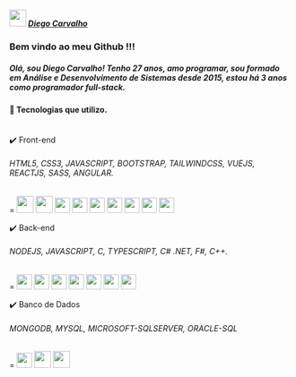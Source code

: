 <link rel="stylesheet" href="https://cdn.jsdelivr.net/gh/devicons/devicon@v2.15.1/devicon.min.css">

##### <img src="https://cdn.jsdelivr.net/gh/devicons/devicon/icons/linkedin/linkedin-original.svg" whideth="30" height="30" /> [ Diego Carvalho](www.linkedin.com/in/diegoPontesCarvalho)
          
### Bem vindo ao meu Github !!!

##### Olá, sou Diego Carvalho! Tenho 27 anos, amo programar, sou formado em Análise e Desenvolvimento de Sistemas desde 2015, estou há 3 anos como programador full-stack.

  #### :pill: Tecnologias que utilizo.<br><br>
  :heavy_check_mark:  Front-end
  <br>
  ###### HTML5, CSS3, JAVASCRIPT, BOOTSTRAP, TAILWINDCSS, VUEJS, REACTJS, SASS, ANGULAR. 
  = <img src="https://cdn.jsdelivr.net/gh/devicons/devicon/icons/html5/html5-original-wordmark.svg" whideth="30" height="30"/>
  <img src="https://cdn.jsdelivr.net/gh/devicons/devicon/icons/css3/css3-original-wordmark.svg"  whideth="30" height="30"/>
  <img src="https://cdn.jsdelivr.net/gh/devicons/devicon/icons/javascript/javascript-original.svg" whideth="27" height="27"/>
  <img src="https://cdn.jsdelivr.net/gh/devicons/devicon/icons/bootstrap/bootstrap-original.svg" whideth="27" height="27" /> 
  <img src="https://cdn.jsdelivr.net/gh/devicons/devicon/icons/tailwindcss/tailwindcss-plain.svg" whideth="27" height="27" />
  <img src="https://cdn.jsdelivr.net/gh/devicons/devicon/icons/vuejs/vuejs-original.svg" whideth="27" height="27" />
  <img src="https://cdn.jsdelivr.net/gh/devicons/devicon/icons/react/react-original-wordmark.svg" whideth="27" height="27" />
  <img src="https://cdn.jsdelivr.net/gh/devicons/devicon/icons/sass/sass-original.svg" whideth="27" height="27"/>
  <img src="https://icongr.am/devicon/angularjs-original.svg?size=128&color=currentColor" whideth="27" height="27"/>
          
  :heavy_check_mark:  Back-end
  <br>
  ###### NODEJS, JAVASCRIPT, C, TYPESCRIPT, C# .NET, F#,  C++.
  = <img src="https://cdn.jsdelivr.net/gh/devicons/devicon/icons/nodejs/nodejs-plain.svg" whideth="27" height="27" />
  <img src="https://cdn.jsdelivr.net/gh/devicons/devicon/icons/javascript/javascript-plain.svg" whideth="27" height="27"/>
   <img src="https://devicons.railway.app/i/c.svg" whideth="27" height="27"/>
  <img src="https://cdn.jsdelivr.net/gh/devicons/devicon/icons/typescript/typescript-plain.svg" whideth="27" height="27"/>
  <img src="https://devicons.railway.app/i/csharp.svg" whideth="27" height="27"/>
  <img src="https://devicons.railway.app/i/fsharp.svg" whideth="27" height="27"/>
  <img src="https://devicons.railway.app/i/cplusplus.png" whideth="27" height="27"/>
  
  
  
  :heavy_check_mark:  Banco de Dados
  <br>
  ###### MONGODB, MYSQL, MICROSOFT-SQLSERVER, ORACLE-SQL
  = <img src="https://cdn.jsdelivr.net/gh/devicons/devicon/icons/mongodb/mongodb-plain-wordmark.svg" whideth="27" height="27"/>
  <img src="https://cdn.jsdelivr.net/gh/devicons/devicon/icons/mysql/mysql-original-wordmark.svg" whideth="30" height="30"/>
  <img src="https://cdn.jsdelivr.net/gh/devicons/devicon/icons/microsoftsqlserver/microsoftsqlserver-plain-wordmark.svg" whideth="30" height="30"/>
  
  
          
    

